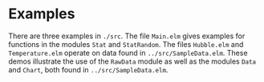 # Examples

There are three examples in `./src`.  The file `Main.elm`
gives examples for functions in the modules `Stat` and `StatRandom`.
The files `Hubble.elm` and `Temperature.elm` operate on data found
in `../src/SampleData.elm`.  These demos illustrate the use of the
`RawData` module as well as the modules `Data` and `Chart`, both
found in `../src/SampleData.elm`.

